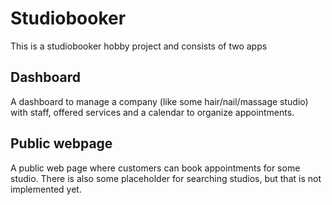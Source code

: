 # Studiobooker

This is a studiobooker hobby project and consists of two apps

## Dashboard

A dashboard to manage a company (like some hair/nail/massage studio) with staff, offered services and a calendar to organize appointments.

## Public webpage

A public web page where customers can book appointments for some studio. There is also some placeholder for searching studios, but that is not implemented yet.
